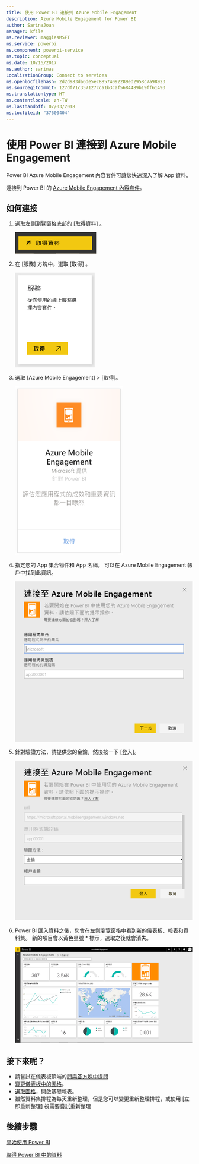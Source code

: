 ```yaml
---
title: 使用 Power BI 連接到 Azure Mobile Engagement
description: Azure Mobile Engagement for Power BI
author: SarinaJoan
manager: kfile
ms.reviewer: maggiesMSFT
ms.service: powerbi
ms.component: powerbi-service
ms.topic: conceptual
ms.date: 10/16/2017
ms.author: sarinas
LocalizationGroup: Connect to services
ms.openlocfilehash: 2d2d983da6de5ec88574092289ed2958c7a98923
ms.sourcegitcommit: 127df71c357127cca1b3caf5684489b19ff61493
ms.translationtype: HT
ms.contentlocale: zh-TW
ms.lasthandoff: 07/03/2018
ms.locfileid: "37600404"
---
```

# <a name="connect-to-azure-mobile-engagement-with-power-bi"></a>使用 Power BI 連接到 Azure Mobile Engagement
Power BI Azure Mobile Engagement 內容套件可讓您快速深入了解 App 資料。

連接到 Power BI 的 [Azure Mobile Engagement 內容套件](https://app.powerbi.com/groups/me/getdata/services/azme)。

## <a name="how-to-connect"></a>如何連接
1. 選取左側瀏覽窗格底部的 [取得資料]  。
   
    ![](media/service-connect-to-azure-mobile/getdata.png)
2. 在 [服務]  方塊中，選取 [取得] 。
   
    ![](media/service-connect-to-azure-mobile/services.png)
3. 選取 [Azure Mobile Engagement] \> [取得]。
   
    ![](media/service-connect-to-azure-mobile/azme.png) 
4. 指定您的 App 集合物件和 App 名稱。 可以在 Azure Mobile Engagement 帳戶中找到此資訊。
   
    ![](media/service-connect-to-azure-mobile/parameters.png) 
5. 針對驗證方法，請提供您的金鑰，然後按一下 [登入]。
   
    ![](media/service-connect-to-azure-mobile/creds.png)
6. Power BI 匯入資料之後，您會在左側瀏覽窗格中看到新的儀表板、報表和資料集。 新的項目會以黃色星號 \* 標示，選取之後就會消失。
   
    ![](media/service-connect-to-azure-mobile/dashboard.png)

## <a name="what-now"></a>接下來呢？

* 請嘗試在儀表板頂端的[問與答方塊中提問](power-bi-q-and-a.md)
* [變更儀表板中的圖格](service-dashboard-edit-tile.md)。
* [選取圖格](service-dashboard-tiles.md)，開啟基礎報表。
* 雖然資料集排程為每天重新整理，但是您可以變更重新整理排程，或使用 [立即重新整理] 視需要嘗試重新整理

## <a name="next-steps"></a>後續步驟
[開始使用 Power BI](service-get-started.md)

[取得 Power BI 中的資料](service-get-data.md)

